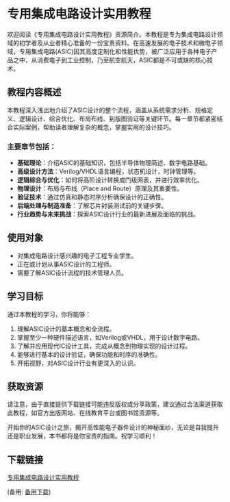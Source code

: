 # 专用集成电路设计实用教程

欢迎阅读《专用集成电路设计实用教程》资源简介。本教程是专为集成电路设计领域的初学者及从业者精心准备的一份宝贵资料。在高速发展的电子技术和微电子领域，专用集成电路(ASIC)因其高度定制化和性能优势，被广泛应用于各种电子产品之中，从消费电子到工业控制，乃至航空航天，ASIC都是不可或缺的核心技术。

## 教程内容概述

本教程深入浅出地介绍了ASIC设计的整个流程，涵盖从系统需求分析、规格定义、逻辑设计、综合优化、布局布线、到版图验证等关键环节。每一章节都紧密结合实际案例，帮助读者理解复杂的概念，掌握实用的设计技巧。

### 主要章节包括：
- **基础理论**：介绍ASIC的基础知识，包括半导体物理简述、数字电路基础。
- **高级设计方法**：Verilog/VHDL语言编程，状态机设计，时钟管理等。
- **逻辑综合与优化**：如何将高阶设计转换成门级网表，并进行效率优化。
- **物理设计**：布局与布线（Place and Route）原理及其重要性。
- **验证技术**：通过仿真和静态时序分析确保设计的正确性。
- **后端处理与制造准备**：了解芯片封装测试前的关键步骤。
- **行业趋势与未来挑战**：探索ASIC设计行业的最新进展及面临的挑战。

## 使用对象

- 对集成电路设计感兴趣的电子工程专业学生。
- 正在或计划从事ASIC设计的工程师。
- 需要了解ASIC设计流程的技术管理人员。

## 学习目标

通过本教程的学习，你将能够：

1. 理解ASIC设计的基本概念和全流程。
2. 掌握至少一种硬件描述语言，如Verilog或VHDL，用于设计数字电路。
3. 了解并应用现代IC设计工具，完成从概念到物理实现的设计过程。
4. 能够进行基本的设计验证，确保功能和时序的准确性。
5. 开拓视野，对ASIC设计行业有更深入的认识。

## 获取资源

请注意，由于直接提供下载链接可能违反版权或分享政策，建议通过合法渠道获取此教程，如官方出版网站、在线教育平台或图书馆资源等。

开始你的ASIC设计之旅，揭开高性能电子器件设计的神秘面纱，无论是自我提升还是职业发展，本书都将是你宝贵的指南。祝学习顺利！

## 下载链接
[专用集成电路设计实用教程](https://pan.quark.cn/s/96468a1a859e) 

(备用: [备用下载](https://pan.baidu.com/s/1Vr_YmxQ2bQ6prcPjmXCL2g?pwd=1234))
